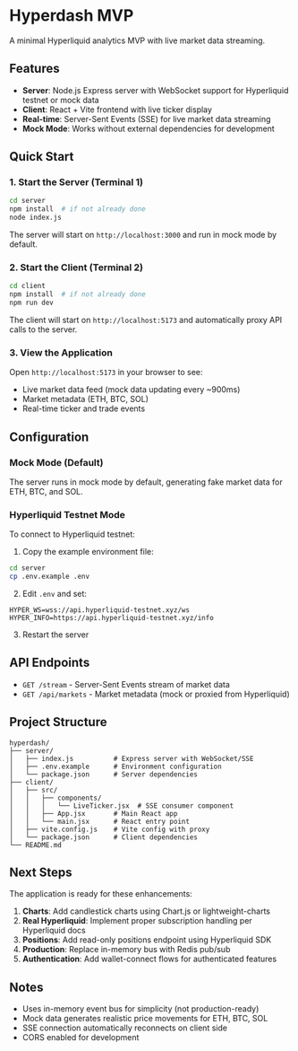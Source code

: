 # Hyperdash MVP

A minimal Hyperliquid analytics MVP with live market data streaming.

## Features

- **Server**: Node.js Express server with WebSocket support for Hyperliquid testnet or mock data
- **Client**: React + Vite frontend with live ticker display
- **Real-time**: Server-Sent Events (SSE) for live market data streaming
- **Mock Mode**: Works without external dependencies for development

## Quick Start

### 1. Start the Server (Terminal 1)
```bash
cd server
npm install  # if not already done
node index.js
```

The server will start on `http://localhost:3000` and run in mock mode by default.

### 2. Start the Client (Terminal 2)
```bash
cd client
npm install  # if not already done
npm run dev
```

The client will start on `http://localhost:5173` and automatically proxy API calls to the server.

### 3. View the Application
Open `http://localhost:5173` in your browser to see:
- Live market data feed (mock data updating every ~900ms)
- Market metadata (ETH, BTC, SOL)
- Real-time ticker and trade events

## Configuration

### Mock Mode (Default)
The server runs in mock mode by default, generating fake market data for ETH, BTC, and SOL.

### Hyperliquid Testnet Mode
To connect to Hyperliquid testnet:

1. Copy the example environment file:
```bash
cd server
cp .env.example .env
```

2. Edit `.env` and set:
```
HYPER_WS=wss://api.hyperliquid-testnet.xyz/ws
HYPER_INFO=https://api.hyperliquid-testnet.xyz/info
```

3. Restart the server

## API Endpoints

- `GET /stream` - Server-Sent Events stream of market data
- `GET /api/markets` - Market metadata (mock or proxied from Hyperliquid)

## Project Structure

```
hyperdash/
├── server/
│   ├── index.js          # Express server with WebSocket/SSE
│   ├── .env.example      # Environment configuration
│   └── package.json      # Server dependencies
├── client/
│   ├── src/
│   │   ├── components/
│   │   │   └── LiveTicker.jsx  # SSE consumer component
│   │   ├── App.jsx       # Main React app
│   │   └── main.jsx      # React entry point
│   ├── vite.config.js    # Vite config with proxy
│   └── package.json      # Client dependencies
└── README.md
```

## Next Steps

The application is ready for these enhancements:

1. **Charts**: Add candlestick charts using Chart.js or lightweight-charts
2. **Real Hyperliquid**: Implement proper subscription handling per Hyperliquid docs
3. **Positions**: Add read-only positions endpoint using Hyperliquid SDK
4. **Production**: Replace in-memory bus with Redis pub/sub
5. **Authentication**: Add wallet-connect flows for authenticated features

## Notes

- Uses in-memory event bus for simplicity (not production-ready)
- Mock data generates realistic price movements for ETH, BTC, SOL
- SSE connection automatically reconnects on client side
- CORS enabled for development

